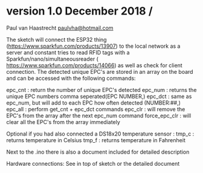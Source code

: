 # version 1.0  December 2018 / 

Paul van Haastrecht paulvha@hotmail.com

The sketch will connect the ESP32 thing (https://www.sparkfun.com/products/13907) to the local network as a server and constant tries to read RFID tags with a Sparkfun/nano/simultaneousreader ( https://www.sparkfun.com/products/14066) as well as check for client connection.
The detected unique EPC's are stored in an array on the board and can be accessed with the following commands:

epc_cnt          : return the number of unique EPC's detected
epc_num          : returns the unique EPC numbers comma seperated(EPC NUMBER,)
epc_dct          : same as epc_num, but will add to each EPC how often detected (NUMBER:##,)
epc_all          : perform get_cnt + epc_dct commands
epc_clr          : will remove the EPC's from the array after the next epc_num command
force_epc_clr    : will clear all the EPC's from the array immediately

Optional if you had also connected a DS18x20 temperature sensor :
tmp_c         : returns temperature in Celsius
tmp_f         : returns temperature in Fahrenheit

Next to the .ino there is also a document included for detailed description

Hardware connections: 
See in top of sketch or the detailed document

